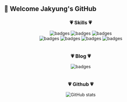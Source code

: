 <!--
### Hi there 👋
**jkkj0414/jkkj0414** is a ✨ _special_ ✨ repository because its `README.md` (this file) appears on your GitHub profile.

Here are some ideas to get you started:

- 🔭 I’m currently working on ...
- 🌱 I’m currently learning ...
- 👯 I’m looking to collaborate on ...
- 🤔 I’m looking for help with ...
- 💬 Ask me about ...
- 📫 How to reach me: ...
- 😄 Pronouns: ...
- ⚡ Fun fact: ...
-->

## 🙌 Welcome Jakyung's GitHub

<div align=center>
 <!-- 
![header](https://capsule-render.vercel.app/api?type=slice&height=150&text=Hello&fontSize=50&rotate=10&fontAlign=90&fontAlignY=20&fontColor=FFFF&&color=0:F1F0AE,800:E9407A&desc=I'm%20JaKyung&descSize=25&descAlign=90&descAlignY=40)
-->

### 💗 Skills 💗
![badges](https://img.shields.io/badge/HTML5-E34F26?style=for-the-badge&logo=HTML5&logoColor=white)
![badges](https://img.shields.io/badge/CSS3-1572B6?style=for-the-badge&logo=CSS3&logoColor=white)
![badges](https://img.shields.io/badge/Javascript-F7DF1E?style=for-the-badge&logo=JavaScript&logoColor=white)<br/>
![badges](https://img.shields.io/badge/Spring-A7B901?style=for-the-badge&logo=Spring&logoColor=white)
![badges](https://img.shields.io/badge/MySQL-B762B0?style=for-the-badge&logo=MySQL&logoColor=white)
![badges](https://img.shields.io/badge/Java-FF9860?style=for-the-badge&logo=eclipse)
![badges](https://img.shields.io/badge/Python-F47A9E?style=for-the-badge&logo=Python&logoColor=white)
<br/>
<br/>

### 💗 Blog 💗
![badges](https://img.shields.io/badge/Velog-20c997?style=flat-square&logo=Vimeo&logoColor=white)
<br/>
<br/>
	
### 💗 Github 💗
![GitHub stats](https://github-readme-stats.vercel.app/api?username=jkkj0414&show_icons=true&theme=radical)
</div>
